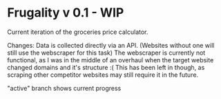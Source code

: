 # Frugality v 0.1 - WIP

Current iteration of the groceries price calculator.

Changes: Data is collected directly via an API. (Websites without one will still use the webscraper for this task)
The webscraper is currently not functional, as I was in the middle of an overhaul when the target website changed domains and it's structure :(
This has been left in though, as scraping other competitor websites may still require it in the future.

"active" branch shows current progress
